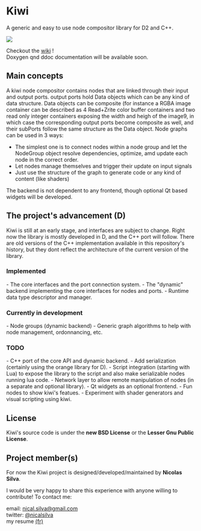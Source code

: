<h1> Kiwi </h1>

A generic and easy to use node compositor library for D2 and C++. 


<img src='http://img808.imageshack.us/img808/4377/kiwiboxespng01.png' border='0'/>

Checkout the [wiki](http://github.com/nical/kiwi/wiki) !<br/>
Doxygen qnd ddoc documentation will be available soon.

<h2> Main concepts </h2>
A kiwi node compositor contains nodes that are linked through their input and output ports. output ports hold Data objects which can be any kind of data structure. Data objects can be composite (for instance a RGBA image container can be described as 4 Read+Zrite color buffer containers and two read only integer containers exposing the width and heigh of the image9, in which case the corresponding output ports become composite as well, and their subPorts follow the same structure as the Data object.
Node graphs can be used in 3 ways: 

 - The simplest one is to connect nodes within a node group and let the NodeGroup object resolve dependencies, optimize, amd update each node in the correct order.
 - Let nodes manage themselves and trigger their update on input signals
 - Just use the structure of the graph to generate code or any kind of content (like shaders)
 
The backend is not dependent to any frontend, though optional Qt based widgets will be developed.  

<h2> The project's advancement (D) </h2>

Kiwi is still at an early stage, and interfaces are subject to change.
Right now the library is mostly developed in D, and the C++ port will follow. There are old versions of the C++ implementation available in this repository's history, but they dont reflect the architecture of the current version of the library.

<h3> Implemented </h3>
 - The core interfaces and the port connection system.
 - The "dynamic" backend implementing the core interfaces for nodes and ports.
 - Runtime data type descriptor and manager.  
<h3> Currently in development </h3>
 - Node groups (dynamic backend)
 - Generic graph algorithms to help with node management, ordonnancing, etc.


<h3> TODO </h3>
 - C++ port of the core API and dynamic backend.
 - Add serialization (certainly using the orange library for D).
 - Script integration (starting with Lua) to expose the library to the script and also make serializable nodes running lua code.
 - Network layer to allow remote manipulation of nodes (in a separate and optional library).
 - Qt widgets as an optional frontend.
 - Fun nodes to show kiwi's featues.
 - Experiment with shader generators and visual scripting using kiwi.
<h2> License </h2>

Kiwi's source code is under the <b>new BSD License</b> or the <b>Lesser Gnu Public License</b>. 

<h2> Project member(s) </h2>

For now the Kiwi project is designed/developed/maintained by <b>Nicolas Silva</b>.

I would be very happy to share this experience with anyone willing to contribute!
To contact me:

email: nical.silva@gmail.com <br/>
twitter: [@nicalsilva](http://twitter.com/#!/nicalsilva)<br/>
my resume [(fr)](http://github.com/nical/resume/raw/master/fr/NicolasSilva.pdf)<br/>
